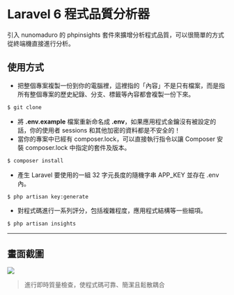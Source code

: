 # Laravel 6 程式品質分析器

引入 nunomaduro 的 phpinsights 套件來擴增分析程式品質，可以很簡單的方式從終端機直接進行分析。

## 使用方式
- 把整個專案複製一份到你的電腦裡，這裡指的「內容」不是只有檔案，而是指所有整個專案的歷史紀錄、分支、標籤等內容都會複製一份下來。
```sh
$ git clone
```
- 將 __.env.example__ 檔案重新命名成 __.env__，如果應用程式金鑰沒有被設定的話，你的使用者 sessions 和其他加密的資料都是不安全的！
- 當你的專案中已經有 composer.lock，可以直接執行指令以讓 Composer 安裝 composer.lock 中指定的套件及版本。
```sh
$ composer install
```
- 產生 Laravel 要使用的一組 32 字元長度的隨機字串 APP_KEY 並存在 .env 內。
```sh
$ php artisan key:generate
```
- 對程式碼進行一系列評分，包括複雜程度，應用程式結構等一些細項。
```sh
$ php artisan insights
```

----

## 畫面截圖
![](https://i.imgur.com/b632co9.png)
> 進行即時質量檢查，使程式碼可靠、簡潔且鬆散耦合
